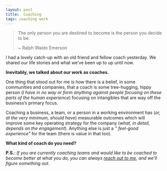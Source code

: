 ```yaml
---
layout: post
title:  Coaching
tags: coaching work 
---
```


> The only person you are destined to become is the person you decide to be.
> 
> ~ Ralph Waldo Emerson

I had a lovely catch-up with an old friend and fellow coach yesterday. We shared our life stories and what we’ve been up to up until now.

**Inevitably, we talked about our work as coaches.**

One thing that stood out for me is how there is a belief, in some communities and companies, that a coach is some tree-hugging, hippy person (_I have in no way or form anything against people focusing on these parts of the human experience_) focusing on intangibles that are way off the business’s primary focus.

Coaching a business, a team, or a person in a working environment has (_or, at the very minimum, should have_) measurable outcomes which will improve some key operating strategy for the company (_what, in detail, depends on the engagement_). Anything else is just a _” feel-good experience”_ for the team (there is value in that too).

**What kind of coach do you need?**

**P.S.**: _If you are currently coaching teams and would like to be coached to become better at what you do, you can always [reach out to me](https://meetings-eu1.hubspot.com/enrique-comba-riepenhausen), and we’ll figure something out_.